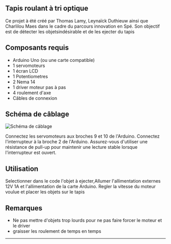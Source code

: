 ## Tapis roulant à tri optique

Ce projet à été créé par Thomas Lamy, Leynaïck Duthieuw ainsi que Charlilou Maes dans le cadre du parcours innovation en Spé. Son objectif est de détecter les objetsindésirable et de les ejecter du tapis 

## Composants requis

- Arduino Uno (ou une carte compatible)
- 1 servomoteurs
- 1 écran LCD
- 1 Potentiometres
- 2 Nema 14
- 1 driver moteur pas à pas
- 4 roulement d'axe
- Câbles de connexion

## Schéma de câblage

![Schéma de câblage]("URL_image")

Connectez les servomoteurs aux broches 9 et 10 de l'Arduino. Connectez l'interrupteur à la broche 2 de l'Arduino. Assurez-vous d'utiliser une résistance de pull-up pour maintenir une lecture stable lorsque l'interrupteur est ouvert.

## Utilisation

Selectionner dans le code l'objet à ejecter,Allumer l'allimentation externes 12V 1A et l'allimentation de la carte Arduino. Regler la vitesse du moteur voulue et placer les objets sur le tapis

## Remarques

- Ne pas mettre d'objets trop lourds pour ne pas faire forcer le moteur et le driver 
- graisser les roulement de temps en temps


---
